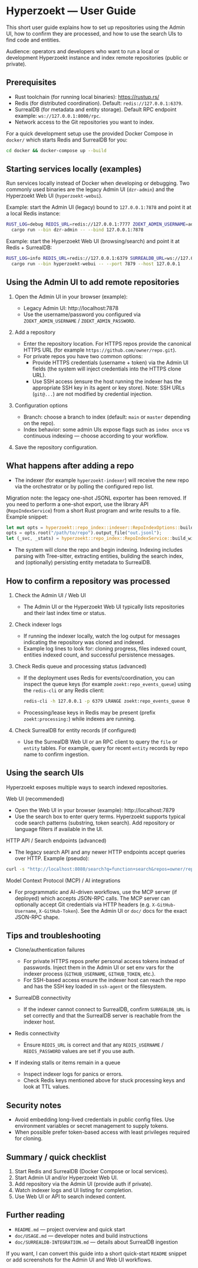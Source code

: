 # Hyperzoekt — User Guide

This short user guide explains how to set up repositories using the Admin UI, how to confirm they are processed, and how to use the search UIs to find code and entities.

Audience: operators and developers who want to run a local or development Hyperzoekt instance and index remote repositories (public or private).

Prerequisites
-------------
- Rust toolchain (for running local binaries): https://rustup.rs/
- Redis (for distributed coordination). Default: `redis://127.0.0.1:6379`.
- SurrealDB (for metadata and entity storage). Default RPC endpoint example: `ws://127.0.0.1:8000/rpc`.
- Network access to the Git repositories you want to index.

For a quick development setup use the provided Docker Compose in `docker/` which starts Redis and SurrealDB for you:

```bash
cd docker && docker-compose up --build
```

Starting services locally (examples)
-----------------------------------
Run services locally instead of Docker when developing or debugging. Two commonly used binaries are the legacy Admin UI (`dzr-admin`) and the Hyperzoekt Web UI (`hyperzoekt-webui`).

Example: start the Admin UI (legacy) bound to `127.0.0.1:7878` and point it at a local Redis instance:

```bash
RUST_LOG=debug REDIS_URL=redis://127.0.0.1:7777 ZOEKT_ADMIN_USERNAME=admin ZOEKT_ADMIN_PASSWORD=password \
  cargo run --bin dzr-admin -- --bind 127.0.0.1:7878
```

Example: start the Hyperzoekt Web UI (browsing/search) and point it at Redis + SurrealDB:

```bash
RUST_LOG=info REDIS_URL=redis://127.0.0.1:6379 SURREALDB_URL=ws://127.0.0.1:8000/rpc \
  cargo run --bin hyperzoekt-webui -- --port 7879 --host 127.0.0.1
```

Using the Admin UI to add remote repositories
--------------------------------------------
1. Open the Admin UI in your browser (example):

   - Legacy Admin UI: http://localhost:7878
   - Use the username/password you configured via `ZOEKT_ADMIN_USERNAME` / `ZOEKT_ADMIN_PASSWORD`.

2. Add a repository

   - Enter the repository location. For HTTPS repos provide the canonical HTTPS URL (for example `https://github.com/owner/repo.git`).
   - For private repos you have two common options:
     - Provide HTTPS credentials (username + token) via the Admin UI fields (the system will inject credentials into the HTTPS clone URL).
     - Use SSH access (ensure the host running the indexer has the appropriate SSH key in its agent or key store). Note: SSH URLs (`git@...`) are not modified by credential injection.

3. Configuration options

   - Branch: choose a branch to index (default: `main` or `master` depending on the repo).
   - Index behavior: some admin UIs expose flags such as `index once` vs continuous indexing — choose according to your workflow.

4. Save the repository configuration.

What happens after adding a repo
-------------------------------
- The indexer (for example `hyperzoekt-indexer`) will receive the new repo via the orchestrator or by polling the configured repo list.

Migration note: the legacy one-shot JSONL exporter has been removed. If you need to perform a one-shot export, use the library API (`RepoIndexService`) from a short Rust program and write results to a file. Example snippet:

```rust
let mut opts = hyperzoekt::repo_index::indexer::RepoIndexOptions::builder();
opts = opts.root("/path/to/repo").output_file("out.jsonl");
let (_svc, _stats) = hyperzoekt::repo_index::RepoIndexService::build_with_options(opts.build())?;
```
- The system will clone the repo and begin indexing. Indexing includes parsing with Tree-sitter, extracting entities, building the search index, and (optionally) persisting entity metadata to SurrealDB.

How to confirm a repository was processed
-----------------------------------------
1. Check the Admin UI / Web UI

   - The Admin UI or the Hyperzoekt Web UI typically lists repositories and their last index time or status.

2. Check indexer logs

   - If running the indexer locally, watch the log output for messages indicating the repository was cloned and indexed.
   - Example log lines to look for: cloning progress, files indexed count, entities indexed count, and successful persistence messages.

3. Check Redis queue and processing status (advanced)

   - If the deployment uses Redis for events/coordination, you can inspect the queue keys (for example `zoekt:repo_events_queue`) using the `redis-cli` or any Redis client:

     ```bash
     redis-cli -h 127.0.0.1 -p 6379 LRANGE zoekt:repo_events_queue 0 -1
     ```

   - Processing/lease keys in Redis may be present (prefix `zoekt:processing:`) while indexes are running.

4. Check SurrealDB for entity records (if configured)

   - Use the SurrealDB Web UI or an RPC client to query the `file` or `entity` tables. For example, query for recent `entity` records by repo name to confirm ingestion.

Using the search UIs
--------------------
Hyperzoekt exposes multiple ways to search indexed repositories.

Web UI (recommended)

- Open the Web UI in your browser (example): http://localhost:7879
- Use the search box to enter query terms. Hyperzoekt supports typical code search patterns (substring, token search). Add repository or language filters if available in the UI.

HTTP API / Search endpoints (advanced)

- The legacy search API and any newer HTTP endpoints accept queries over HTTP. Example (pseudo):

```bash
curl -s "http://localhost:8080/search?q=function+search&repos=owner/repo" | jq
```

Model Context Protocol (MCP) / AI integrations

- For programmatic and AI-driven workflows, use the MCP server (if deployed) which accepts JSON-RPC calls. The MCP server can optionally accept Git credentials via HTTP headers (e.g. `X-GitHub-Username`, `X-GitHub-Token`). See the Admin UI or `doc/` docs for the exact JSON-RPC shape.

Tips and troubleshooting
------------------------
- Clone/authentication failures
  - For private HTTPS repos prefer personal access tokens instead of passwords. Inject them in the Admin UI or set env vars for the indexer process (`GITHUB_USERNAME`, `GITHUB_TOKEN`, etc.).
  - For SSH-based access ensure the indexer host can reach the repo and has the SSH key loaded in `ssh-agent` or the filesystem.

- SurrealDB connectivity
  - If the indexer cannot connect to SurrealDB, confirm `SURREALDB_URL` is set correctly and that the SurrealDB server is reachable from the indexer host.

- Redis connectivity
  - Ensure `REDIS_URL` is correct and that any `REDIS_USERNAME` / `REDIS_PASSWORD` values are set if you use auth.

- If indexing stalls or items remain in a queue
  - Inspect indexer logs for panics or errors.
  - Check Redis keys mentioned above for stuck processing keys and look at TTL values.

Security notes
--------------
- Avoid embedding long-lived credentials in public config files. Use environment variables or secret management to supply tokens.
- When possible prefer token-based access with least privileges required for cloning.

Summary / quick checklist
-------------------------
1. Start Redis and SurrealDB (Docker Compose or local services).
2. Start Admin UI and/or Hyperzoekt Web UI.
3. Add repository via the Admin UI (provide auth if private).
4. Watch indexer logs and UI listing for completion.
5. Use Web UI or API to search indexed content.

Further reading
---------------
- `README.md` — project overview and quick start
- `doc/USAGE.md` — developer notes and build instructions
- `doc/SURREALDB-INTEGRATION.md` — details about SurrealDB ingestion

If you want, I can convert this guide into a short quick-start `README` snippet or add screenshots for the Admin UI and Web UI workflows.
